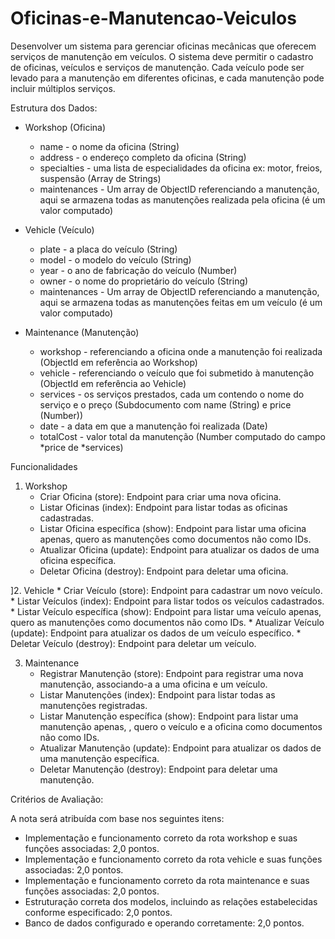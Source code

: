 # Oficinas-e-Manutencao-Veiculos
Desenvolver um sistema para gerenciar oficinas mecânicas que oferecem serviços de manutenção em veículos. O sistema deve permitir o cadastro de oficinas, veículos e serviços de manutenção. Cada veículo pode ser levado para a manutenção em diferentes oficinas, e cada manutenção pode incluir múltiplos serviços.


Estrutura dos Dados:
* Workshop (Oficina)
    * name  - o nome da oficina (String)
    * address - o endereço completo da oficina (String)
    * specialties - uma lista de especialidades da oficina ex: motor, freios, suspensão (Array de Strings)
    * maintenances - Um array de ObjectID referenciando a manutenção, aqui se armazena todas as manutenções realizada pela oficina (é um valor computado)

* Vehicle (Veículo)
    * plate - a placa do veículo (String)
    * model - o modelo do veículo (String)
    * year - o ano de fabricação do veículo (Number)
    * owner - o nome do proprietário do veículo (String)
    * maintenances - Um array de ObjectID referenciando a manutenção, aqui se armazena todas as manutenções feitas em um veículo (é um valor computado)

* Maintenance (Manutenção)
    * workshop - referenciando a oficina onde a manutenção foi realizada (ObjectId em referência ao Workshop)
    * vehicle - referenciando o veículo que foi submetido à manutenção (ObjectId em referência ao Vehicle)
    * services - os serviços prestados, cada um contendo o nome do serviço e o preço (Subdocumento com name (String) e price (Number))
    * date - a data em que a manutenção foi realizada (Date)
    * totalCost - valor total da manutenção (Number computado do campo *price de *services)


Funcionalidades

1. Workshop
    * Criar Oficina (store): Endpoint para criar uma nova oficina.
    * Listar Oficinas (index): Endpoint para listar todas as oficinas cadastradas.
    * Listar Oficina específica (show): Endpoint para listar uma oficina apenas, quero as manutenções como documentos não como IDs.  
    * Atualizar Oficina (update): Endpoint para atualizar os dados de uma oficina específica.
    * Deletar Oficina (destroy): Endpoint para deletar uma oficina.

]2. Vehicle
    * Criar Veículo (store): Endpoint para cadastrar um novo veículo.
    * Listar Veículos (index): Endpoint para listar todos os veículos cadastrados.
    * Listar Veículo específica (show): Endpoint para listar uma veículo apenas, quero as manutenções como documentos não como IDs.
    * Atualizar Veículo (update): Endpoint para atualizar os dados de um veículo específico.
    * Deletar Veículo (destroy): Endpoint para deletar um veículo.

3. Maintenance
    * Registrar Manutenção (store): Endpoint para registrar uma nova manutenção, associando-a a uma oficina e um veículo.
    * Listar Manutenções (index): Endpoint para listar todas as manutenções registradas.
    * Listar Manutenção específica (show): Endpoint para listar uma manutenção apenas, , quero o veículo e a oficina como documentos não como IDs.    
    * Atualizar Manutenção (update): Endpoint para atualizar os dados de uma manutenção específica.
    * Deletar Manutenção (destroy): Endpoint para deletar uma manutenção.


Critérios de Avaliação:

A nota será atribuída com base nos seguintes itens:
* Implementação e funcionamento correto da rota workshop e suas funções associadas: 2,0 pontos.
* Implementação e funcionamento correto da rota vehicle e suas funções associadas: 2,0 pontos.
* Implementação e funcionamento correto da rota maintenance e suas funções associadas: 2,0 pontos.
* Estruturação correta dos modelos, incluindo as relações estabelecidas conforme especificado: 2,0 pontos.
* Banco de dados configurado e operando corretamente: 2,0 pontos.


